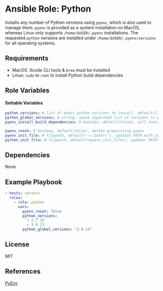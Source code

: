 # Ansible Role: Python

Installs any number of Python versions using `pyenv`, which is also used to manage them. `pyenv` is provided as a system installation on MacOS, whereas Linux only supports `/home/$USER/.pyenv` installations. The requested `python` versions are installed under `/home/$USER/.pyenv/versions` for all operating systems.

## Requirements

- MacOS: Xcode CLI tools & `brew` must be installed
- Linux: `sudo` to `root` to install Python build dependencies

## Role Variables

#### Settable Variables
```yaml
python_versions: # list of exact python versions to install. default([3.9.13])
python_global_versions: # string, space separated list of versions to put into PATH, defaults to the same list as `python_versions`
pyenv_install_build_dependencies: # boolean, default(false). will install Python build dependencies. Requires `sudo` privileges.

pyenv_reset: # boolean, default(false), delete preexisting pyenv
pyenv_init_file: # filepath, default('~/.bashrc'), updates PATH with pyenv completions (& executable, for MacOS).
python_init_file: # filepath, default(<pyenv_init_file>), updates PATH with pyenv shims to installed python binaries
```

## Dependencies

None

## Example Playbook
```yaml
- hosts: servers
  roles:
    - role: python
      vars:
        pyenv_reset: false
        python_versions:
          - 2.7.18
          - 3.9.13
        python_global_versions: "3.9.13"
```

## License

MIT

## References

[PyEnv](https://github.com/pyenv/pyenv)
